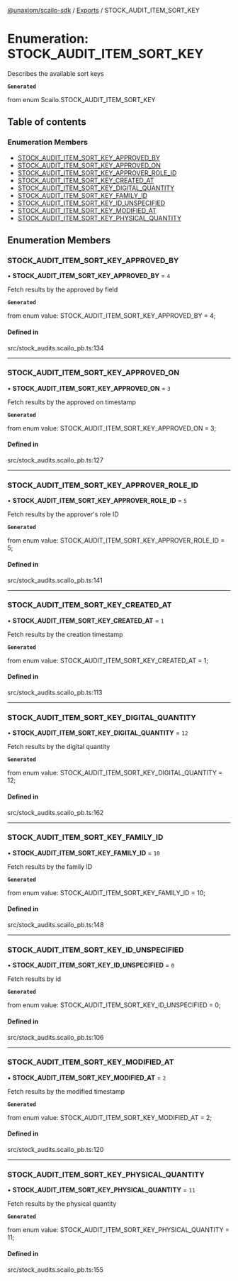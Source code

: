 [@unaxiom/scailo-sdk](../README.md) / [Exports](../modules.md) / STOCK\_AUDIT\_ITEM\_SORT\_KEY

# Enumeration: STOCK\_AUDIT\_ITEM\_SORT\_KEY

Describes the available sort keys

**`Generated`**

from enum Scailo.STOCK_AUDIT_ITEM_SORT_KEY

## Table of contents

### Enumeration Members

- [STOCK\_AUDIT\_ITEM\_SORT\_KEY\_APPROVED\_BY](STOCK_AUDIT_ITEM_SORT_KEY.md#stock_audit_item_sort_key_approved_by)
- [STOCK\_AUDIT\_ITEM\_SORT\_KEY\_APPROVED\_ON](STOCK_AUDIT_ITEM_SORT_KEY.md#stock_audit_item_sort_key_approved_on)
- [STOCK\_AUDIT\_ITEM\_SORT\_KEY\_APPROVER\_ROLE\_ID](STOCK_AUDIT_ITEM_SORT_KEY.md#stock_audit_item_sort_key_approver_role_id)
- [STOCK\_AUDIT\_ITEM\_SORT\_KEY\_CREATED\_AT](STOCK_AUDIT_ITEM_SORT_KEY.md#stock_audit_item_sort_key_created_at)
- [STOCK\_AUDIT\_ITEM\_SORT\_KEY\_DIGITAL\_QUANTITY](STOCK_AUDIT_ITEM_SORT_KEY.md#stock_audit_item_sort_key_digital_quantity)
- [STOCK\_AUDIT\_ITEM\_SORT\_KEY\_FAMILY\_ID](STOCK_AUDIT_ITEM_SORT_KEY.md#stock_audit_item_sort_key_family_id)
- [STOCK\_AUDIT\_ITEM\_SORT\_KEY\_ID\_UNSPECIFIED](STOCK_AUDIT_ITEM_SORT_KEY.md#stock_audit_item_sort_key_id_unspecified)
- [STOCK\_AUDIT\_ITEM\_SORT\_KEY\_MODIFIED\_AT](STOCK_AUDIT_ITEM_SORT_KEY.md#stock_audit_item_sort_key_modified_at)
- [STOCK\_AUDIT\_ITEM\_SORT\_KEY\_PHYSICAL\_QUANTITY](STOCK_AUDIT_ITEM_SORT_KEY.md#stock_audit_item_sort_key_physical_quantity)

## Enumeration Members

### STOCK\_AUDIT\_ITEM\_SORT\_KEY\_APPROVED\_BY

• **STOCK\_AUDIT\_ITEM\_SORT\_KEY\_APPROVED\_BY** = ``4``

Fetch results by the approved by field

**`Generated`**

from enum value: STOCK_AUDIT_ITEM_SORT_KEY_APPROVED_BY = 4;

#### Defined in

src/stock_audits.scailo_pb.ts:134

___

### STOCK\_AUDIT\_ITEM\_SORT\_KEY\_APPROVED\_ON

• **STOCK\_AUDIT\_ITEM\_SORT\_KEY\_APPROVED\_ON** = ``3``

Fetch results by the approved on timestamp

**`Generated`**

from enum value: STOCK_AUDIT_ITEM_SORT_KEY_APPROVED_ON = 3;

#### Defined in

src/stock_audits.scailo_pb.ts:127

___

### STOCK\_AUDIT\_ITEM\_SORT\_KEY\_APPROVER\_ROLE\_ID

• **STOCK\_AUDIT\_ITEM\_SORT\_KEY\_APPROVER\_ROLE\_ID** = ``5``

Fetch results by the approver's role ID

**`Generated`**

from enum value: STOCK_AUDIT_ITEM_SORT_KEY_APPROVER_ROLE_ID = 5;

#### Defined in

src/stock_audits.scailo_pb.ts:141

___

### STOCK\_AUDIT\_ITEM\_SORT\_KEY\_CREATED\_AT

• **STOCK\_AUDIT\_ITEM\_SORT\_KEY\_CREATED\_AT** = ``1``

Fetch results by the creation timestamp

**`Generated`**

from enum value: STOCK_AUDIT_ITEM_SORT_KEY_CREATED_AT = 1;

#### Defined in

src/stock_audits.scailo_pb.ts:113

___

### STOCK\_AUDIT\_ITEM\_SORT\_KEY\_DIGITAL\_QUANTITY

• **STOCK\_AUDIT\_ITEM\_SORT\_KEY\_DIGITAL\_QUANTITY** = ``12``

Fetch results by the digital quantity

**`Generated`**

from enum value: STOCK_AUDIT_ITEM_SORT_KEY_DIGITAL_QUANTITY = 12;

#### Defined in

src/stock_audits.scailo_pb.ts:162

___

### STOCK\_AUDIT\_ITEM\_SORT\_KEY\_FAMILY\_ID

• **STOCK\_AUDIT\_ITEM\_SORT\_KEY\_FAMILY\_ID** = ``10``

Fetch results by the family ID

**`Generated`**

from enum value: STOCK_AUDIT_ITEM_SORT_KEY_FAMILY_ID = 10;

#### Defined in

src/stock_audits.scailo_pb.ts:148

___

### STOCK\_AUDIT\_ITEM\_SORT\_KEY\_ID\_UNSPECIFIED

• **STOCK\_AUDIT\_ITEM\_SORT\_KEY\_ID\_UNSPECIFIED** = ``0``

Fetch results by id

**`Generated`**

from enum value: STOCK_AUDIT_ITEM_SORT_KEY_ID_UNSPECIFIED = 0;

#### Defined in

src/stock_audits.scailo_pb.ts:106

___

### STOCK\_AUDIT\_ITEM\_SORT\_KEY\_MODIFIED\_AT

• **STOCK\_AUDIT\_ITEM\_SORT\_KEY\_MODIFIED\_AT** = ``2``

Fetch results by the modified timestamp

**`Generated`**

from enum value: STOCK_AUDIT_ITEM_SORT_KEY_MODIFIED_AT = 2;

#### Defined in

src/stock_audits.scailo_pb.ts:120

___

### STOCK\_AUDIT\_ITEM\_SORT\_KEY\_PHYSICAL\_QUANTITY

• **STOCK\_AUDIT\_ITEM\_SORT\_KEY\_PHYSICAL\_QUANTITY** = ``11``

Fetch results by the physical quantity

**`Generated`**

from enum value: STOCK_AUDIT_ITEM_SORT_KEY_PHYSICAL_QUANTITY = 11;

#### Defined in

src/stock_audits.scailo_pb.ts:155
